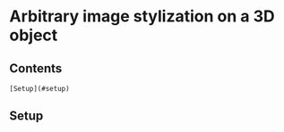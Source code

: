 # Arbitrary image stylization on a 3D object
## Contents

	[Setup](#setup)

<!----><a name="setup"></a>
## Setup
